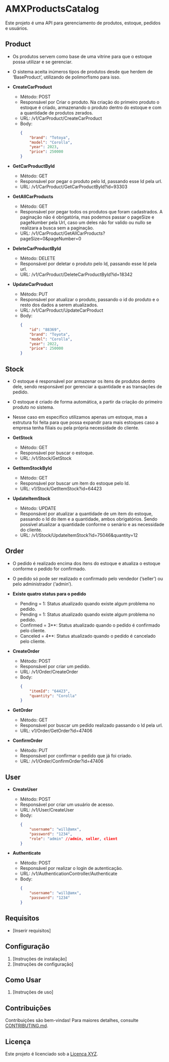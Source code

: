 # AMXProductsCatalog

Este projeto é uma API para gerenciamento de produtos, estoque, pedidos e usuários.

## Product

- Os produtos servem como base de uma vitrine para que o estoque possa utilizar e se gerenciar.

- O sistema aceita inúmeros tipos de produtos desde que herdem de ‘BaseProduct’, utilizando de polimorfismo para isso.

- **CreateCarProduct**
  - Método: POST
  - Responsável por Criar o produto. Na criação do primeiro produto o estoque é criado, armazenando o produto dentro do estoque e com a quantidade de produtos zerados.
  - URL: /v1/CarProduct/CreateCarProduct
  - Body:
    ```json
    {
        "brand": "Totoya",
        "model": "Corolla",
        "year": 2023,
        "price": 250000
    }
    ```

- **GetCarProductById**
  - Método: GET
  - Responsável por pegar o produto pelo Id, passando esse Id pela url.
  - URL: /v1/CarProduct/GetCarProductById?id=93303

- **GetAllCarProducts**
  - Método: GET
  - Responsável por pegar todos os produtos que foram cadastrados. A paginação não é obrigatória, mas podemos passar o pageSize e pageNumber pela Url, caso um deles não for valido ou nullo se realizara a busca sem a paginação.
  - URL: /v1/CarProduct/GetAllCarProducts?pageSize=0&pageNumber=0

- **DeleteCarProductById**
  - Método: DELETE
  - Responsável por deletar o produto pelo Id, passando esse Id pela url.
  - URL: /v1/CarProduct/DeleteCarProductById?id=18342

- **UpdateCarProduct**
  - Método: PUT
  - Responsável por atualizar o produto, passando o id do produto e o resto dos dados a serem atualizados.
  - URL: /v1/CarProduct/UpdateCarProduct
  - Body:
    ```json
    {
        "id": "88369",
        "brand": "Toyota",
        "model": "Corolla",
        "year": 2022,
        "price": 250000
    }
    ```

## Stock
-	O estoque é responsável por armazenar os itens de produtos dentro dele, sendo responsável por gerenciar a quantidade e as transações de pedido.

-	O estoque é criado de forma automática, a partir da criação do primeiro produto no sistema.

-	Nesse caso em especifico utilizamos apenas um estoque, mas a estrutura foi feita para que possa expandir para mais estoques caso a empresa tenha filiais ou pela própria necessidade do cliente. 

- **GetStock**
  - Método: GET
  - Responsável por buscar o estoque.
  - URL: /v1/Stock/GetStock

- **GetItemStockById**
  - Método: GET
  - Responsável por buscar um item do estoque pelo Id.
  - URL: v1/Stock/GetItemStock?id=64423

- **UpdateItemStock**
  - Método: UPDATE
  - Responsável por atualizar a quantidade de um item do estoque, passando o Id do item e a quantidade, ambos obrigatórios. Sendo possível atualizar a quantidade conforme o senário e as necessidade do cliente.
  - URL: /v1/Stock/UpdateItemStock?id=75046&quantity=12

## Order
-	O pedido é realizado encima dos itens do estoque e atualiza o estoque conforme o pedido for confirmado.

-	O pedido só pode ser realizado e confirmado pelo vendedor (‘seller’) ou pelo administrador (‘admin’).

- **Existe quatro status para o pedido**
  - Pending = 1: Status atualizado quando existe algum problema no pedido.
  - Pending = 1: Status atualizado quando existe algum problema no pedido.
  - Confirmed = 3**: Status atualizado quando o pedido é confirmado pelo cliente.
  - Canceled = 4**: Status atualizado quando o pedido é cancelado pelo cliente.


- **CreateOrder**
  - Método: POST
  - Responsável por criar um pedido.
  - URL: /v1/Order/CreateOrder
  - Body:
    ```json
    {
        "itemId": "64423",
        "quantity": "Corolla"
    }
    ```

- **GetOrder**
  - Método: GET
  - Responsável por buscar um pedido realizado passando o Id pela url.
  - URL: v1/Order/GetOrder?id=47406

- **ConfirmOrder**
  - Método: PUT
  - Responsável por confirmar o pedido que já foi criado.
  - URL: /v1/Order/ConfirmOrder?id=47406

## User

- **CreateUser**
  - Método: POST
  - Responsável por criar um usuário de acesso.
  - URL: /v1/User/CreateUser
  - Body:
    ```json
    {
        "username": "will@amx",
        "password": "1234",
        "role": "admin" //admin, seller, client
    }
    ```

- **Authenticate**
  - Método: POST
  - Responsável por realizar o login de autenticação.
  - URL: /v1/AuthenticationController/Authenticate
  - Body:
    ```json
    {
        "username": "will@amx",
        "password": "1234"
    }
    ```

## Requisitos

- [Inserir requisitos]

## Configuração

1. [Instruções de instalação]
2. [Instruções de configuração]

## Como Usar

1. [Instruções de uso]

## Contribuições

Contribuições são bem-vindas! Para maiores detalhes, consulte [CONTRIBUTING.md](CONTRIBUTING.md).

## Licença

Este projeto é licenciado sob a [Licença XYZ](LICENSE).

